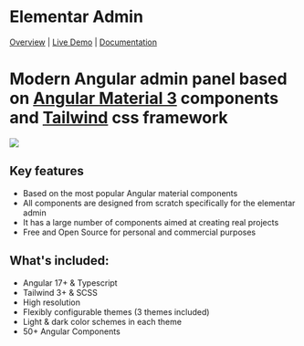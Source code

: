 # Elementar Admin

[Overview](https://elementarui.com) | [Live Demo](https://elementarui.com/demo) | [Documentation](https://elementarui.com/documentation)

# Modern Angular admin panel based on [Angular Material 3](https://material.angular.io) components and [Tailwind](https://tailwindcss.com/) css framework

<a target="_blank" href="https://elementarui.com">
  <img src="https://elementarlabs.nyc3.digitaloceanspaces.com/elementar-admin-angular-admin-dasgboard-template.png">
</a>

## Key features

- Based on the most popular Angular material components
- All components are designed from scratch specifically for the elementar admin
- It has a large number of components aimed at creating real projects
- Free and Open Source for personal and commercial purposes

## What's included:

- Angular 17+ & Typescript
- Tailwind 3+ & SCSS
- High resolution
- Flexibly configurable themes (3 themes included)
- Light & dark color schemes in each theme
- 50+ Angular Components
